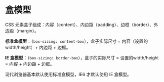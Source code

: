 # 盒模型

CSS 元素盒子组成：内容（content）、内边距（padding）、边框（border）、外边距（margin）。

**标准盒模型**：（`box-sizing: content-box`），盒子实际尺寸 = 内容（设置的width/height）+ 内边距 + 边框。

**IE 盒模型**：（`box-sizing: border-box`），盒子的实际尺寸 = 设置的width/height = 内容 + 内边距 + 边框。

现代浏览器基本默认使用标准盒模型，IE6 才默认使用 IE 盒模型。